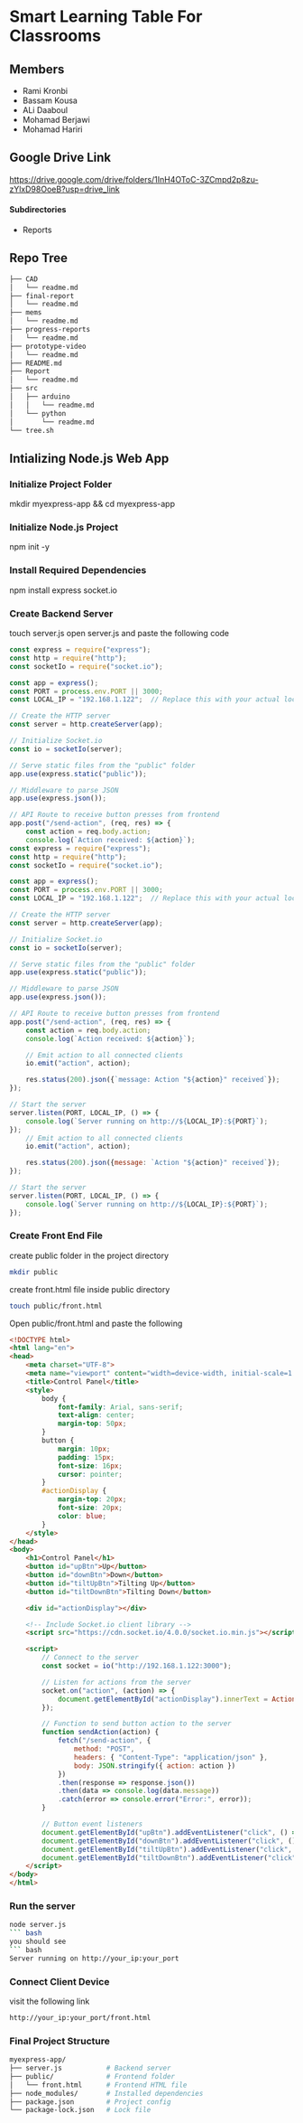 # Smart Learning Table For Classrooms
## Members
- Rami Kronbi
- Bassam Kousa
- ALi Daaboul
- Mohamad Berjawi
- Mohamad Hariri

## Google Drive Link
https://drive.google.com/drive/folders/1InH4OToC-3ZCmpd2p8zu-zYlxD98OoeB?usp=drive_link
#### Subdirectories 
* Reports

## Repo Tree
``` bash
├── CAD
│   └── readme.md
├── final-report
│   └── readme.md
├── mems
│   └── readme.md
├── progress-reports
│   └── readme.md
├── prototype-video
│   └── readme.md
├── README.md
├── Report
│   └── readme.md
├── src
│   ├── arduino
│   │   └── readme.md
│   └── python
│       └── readme.md
└── tree.sh
```

## Intializing Node.js Web App
### Initialize Project Folder
mkdir myexpress-app && cd myexpress-app
### Initialize Node.js Project
npm init -y
### Install Required Dependencies
npm install express socket.io
### Create Backend Server
touch server.js
open server.js and paste the following code

``` js
const express = require("express");
const http = require("http");
const socketIo = require("socket.io");

const app = express();
const PORT = process.env.PORT || 3000;
const LOCAL_IP = "192.168.1.122";  // Replace this with your actual local IP

// Create the HTTP server
const server = http.createServer(app);

// Initialize Socket.io
const io = socketIo(server);

// Serve static files from the "public" folder
app.use(express.static("public"));

// Middleware to parse JSON
app.use(express.json());

// API Route to receive button presses from frontend
app.post("/send-action", (req, res) => {
    const action = req.body.action;
    console.log(`Action received: ${action}`);
const express = require("express");
const http = require("http");
const socketIo = require("socket.io");

const app = express();
const PORT = process.env.PORT || 3000;
const LOCAL_IP = "192.168.1.122";  // Replace this with your actual local IP

// Create the HTTP server
const server = http.createServer(app);

// Initialize Socket.io
const io = socketIo(server);

// Serve static files from the "public" folder
app.use(express.static("public"));

// Middleware to parse JSON
app.use(express.json());

// API Route to receive button presses from frontend
app.post("/send-action", (req, res) => {
    const action = req.body.action;
    console.log(`Action received: ${action}`);

    // Emit action to all connected clients
    io.emit("action", action);

    res.status(200).json({`message: Action "${action}" received`});
});

// Start the server
server.listen(PORT, LOCAL_IP, () => {
    console.log(`Server running on http://${LOCAL_IP}:${PORT}`);
});
    // Emit action to all connected clients
    io.emit("action", action);

    res.status(200).json({message: `Action "${action}" received`});
});

// Start the server
server.listen(PORT, LOCAL_IP, () => {
    console.log(`Server running on http://${LOCAL_IP}:${PORT}`);
});
```

### Create Front End File
create public folder in the project directory
``` bash
mkdir public
```

create front.html file inside public directory
``` bash
touch public/front.html
```
Open public/front.html and paste the following
``` html
<!DOCTYPE html>
<html lang="en">
<head>
    <meta charset="UTF-8">
    <meta name="viewport" content="width=device-width, initial-scale=1.0">
    <title>Control Panel</title>
    <style>
        body {
            font-family: Arial, sans-serif;
            text-align: center;
            margin-top: 50px;
        }
        button {
            margin: 10px;
            padding: 15px;
            font-size: 16px;
            cursor: pointer;
        }
        #actionDisplay {
            margin-top: 20px;
            font-size: 20px;
            color: blue;
        }
    </style>
</head>
<body>
    <h1>Control Panel</h1>
    <button id="upBtn">Up</button>
    <button id="downBtn">Down</button>
    <button id="tiltUpBtn">Tilting Up</button>
    <button id="tiltDownBtn">Tilting Down</button>

    <div id="actionDisplay"></div>

    <!-- Include Socket.io client library -->
    <script src="https://cdn.socket.io/4.0.0/socket.io.min.js"></script>

    <script>
        // Connect to the server
        const socket = io("http://192.168.1.122:3000");

        // Listen for actions from the server
        socket.on("action", (action) => {
            document.getElementById("actionDisplay").innerText = Action: ${action};
        });

        // Function to send button action to the server
        function sendAction(action) {
            fetch("/send-action", {
                method: "POST",
                headers: { "Content-Type": "application/json" },
                body: JSON.stringify({ action: action })
            })
            .then(response => response.json())
            .then(data => console.log(data.message))
            .catch(error => console.error("Error:", error));
        }

        // Button event listeners
        document.getElementById("upBtn").addEventListener("click", () => sendAction("up"));
        document.getElementById("downBtn").addEventListener("click", () => sendAction("down"));
        document.getElementById("tiltUpBtn").addEventListener("click", () => sendAction("tilting up"));
        document.getElementById("tiltDownBtn").addEventListener("click", () => sendAction("tilting down"));
    </script>
</body>
</html>
```

### Run the server
``` bash
node server.js
``` bash
you should see
``` bash
Server running on http://your_ip:your_port
```
### Connect Client Device
visit the following link
``` bash
http://your_ip:your_port/front.html
```

### Final Project Structure
``` bash
myexpress-app/
├── server.js           # Backend server
├── public/             # Frontend folder
│   └── front.html      # Frontend HTML file
├── node_modules/       # Installed dependencies
├── package.json        # Project config
└── package-lock.json   # Lock file
```